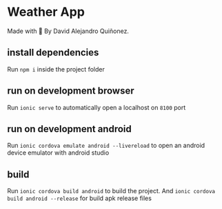 # Weather App

Made with 💝 By David Alejandro Quiñonez.

## install dependencies

Run `npm i` inside the project folder

## run on development browser

Run `ionic serve` to automatically open a localhost on `8100` port

## run on development android

Run `ionic cordova emulate android --livereload` to open an android device emulator with android studio

## build

Run `ionic cordova build android` to build the project.
And `ionic cordova build android --release` for build apk release files
